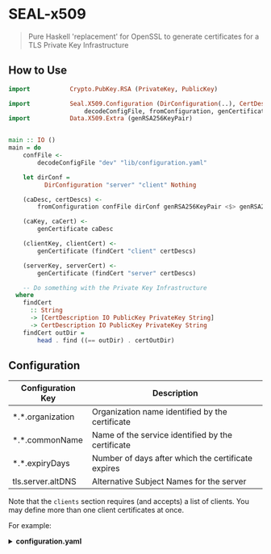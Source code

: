 # SEAL-x509

> Pure Haskell 'replacement' for OpenSSL to generate certificates for a TLS Private Key Infrastructure

## How to Use

```hs
import           Crypto.PubKey.RSA (PrivateKey, PublicKey)

import           Seal.X509.Configuration (DirConfiguration(..), CertDescription(..),
                     decodeConfigFile, fromConfiguration, genCertificate)
import           Data.X509.Extra (genRSA256KeyPair)


main :: IO ()
main = do
    confFile <-
        decodeConfigFile "dev" "lib/configuration.yaml"

    let dirConf =
          DirConfiguration "server" "client" Nothing

    (caDesc, certDescs) <-
        fromConfiguration confFile dirConf genRSA256KeyPair <$> genRSA256KeyPair

    (caKey, caCert) <- 
        genCertificate caDesc

    (clientKey, clientCert) <-
        genCertificate (findCert "client" certDescs)

    (serverKey, serverCert) <-
        genCertificate (findCert "server" certDescs)

    -- Do something with the Private Key Infrastructure
  where
    findCert 
      :: String 
      -> [CertDescription IO PublicKey PrivateKey String]
      -> CertDescription IO PublicKey PrivateKey String
    findCert outDir =
        head . find ((== outDir) . certOutDir)
```

## Configuration

| Configuration Key   | Description                                        |
| ------------------- | -------------                                      |
| \*.\*.organization  | Organization name identified by the certificate    |
| \*.\*.commonName    | Name of the service identified by the certificate  |
| \*.\*.expiryDays    | Number of days after which the certificate expires |
| tls.server.altDNS   | Alternative Subject Names for the server           |

Note that the `clients` section requires (and accepts) a list of clients. You may define more
than one client certificates at once.

For example:

<details>
<summary><strong>configuration.yaml</strong></summary>

```yaml
dev: 
  tls: 
    ca:
      organization: SEAL
      commonName: SEALCHAIN Self-Signed Root CA
      expiryDays: 3650

    server:
      organization: SEAL
      commonName: SEALCHAIN Server Node
      expiryDays: 365
      altDNS:
        - "localhost"
        - "localhost.localdomain"
        - "127.0.0.1"
        - "::1"

    clients:
      - organization: SEAL
        commonName: PC Wallet
        expiryDays: 365
```
</details>
